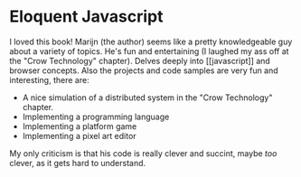 # Eloquent Javascript
I loved this book! Marijn (the author) seems like a pretty knowledgeable guy about a variety of topics. He's fun and entertaining (I laughed my ass off at the "Crow Technology" chapter). Delves deeply into [[javascript]] and browser concepts. Also the projects and code samples are very fun and interesting, there are:

* A nice simulation of a distributed system in the "Crow Technology" chapter.
* Implementing a programming language
* Implementing a platform game
* Implementing a pixel art editor

My only criticism is that his code is really clever and succint, maybe *too* clever, as it gets hard to understand.
